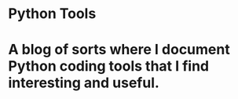 # Python Tools

# A blog of sorts where I document Python coding tools that I find interesting and useful.
